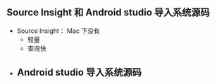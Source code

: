 ## Source Insight 和 Android studio 导入系统源码

- Source Insight： Mac 下没有
    - 轻量
    - 查询快
- Android studio 导入系统源码
  - 